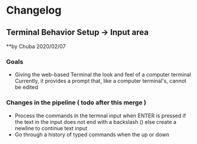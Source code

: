 # Changelog

## Terminal Behavior Setup -> Input area

**by Chuba 2020/02/07

### Goals
- Giving the web-based Terminal the look and feel of a computer terminal  
Currently, it provides a prompt that, like a computer terminal's, cannot be edited

### Changes in the pipeline ( todo after this merge )
- Process the commands in the termnal input when ENTER is pressed if the text 
in the input does not end with a backslash (\) else create a newline to continue text input
- Go through a history of typed commands when the up or down 